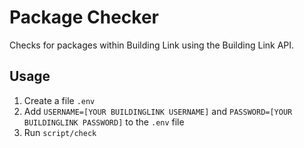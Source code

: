 # Package Checker

Checks for packages within Building Link using the Building Link API.

## Usage

1. Create a file `.env`
2. Add `USERNAME=[YOUR BUILDINGLINK USERNAME]` and `PASSWORD=[YOUR BUILDINGLINK PASSWORD]` to the `.env` file
3. Run `script/check`
